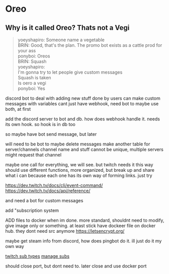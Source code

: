 # Oreo

## Why is it called Oreo? Thats not a Vegi
> yoeyshapiro: Someone name a vegetable<br>
> BRIN: Good, that's the plan. The promo bot exists as a cattle prod for your ass<br>
> ponyboi: Oreos<br>
> BRIN: Squash<br>
> yoeyshapiro:<br>
>     I'm gonna try to let people give custom messages<br>
>     Squash is taken<br>
>     Is oero a vegi<br>
> ponyboi: Yes<br>

discord bot to deal with adding new stuff
done by users
can make custom messages with variables
cant just have webhook, need bot to
maybe use both, at first

add the discord server to bot and db. how does webhook handle it.
needs its own hook. so hook is in db too

so maybe have bot send message, but later

will need to be bot to maybe delete messages
make another table for server/channels
channel name and stuff cannot be unique, multiple servers might request that channel

maybe one call for everything, we will see. but twitch needs it this way
should use different functions, more organized, but break up and share what i can
because each one has its own way of forming links. just try

https://dev.twitch.tv/docs/cli/event-command/
https://dev.twitch.tv/docs/api/reference/

and need a bot for custom messages

add "subscription system

ADD files to docker when im done. more standard, shouldnt need to modify, give image only or something. at least stick
have dockeer file on docker hub. they dont need src anymore
https://letsencrypt.org/

maybe get steam info from discord, how does pingbot do it.
ill just do it my own way

[twitch sub types](https://dev.twitch.tv/docs/eventsub/eventsub-subscription-types/#subscription-types)
[manage subs](https://dev.twitch.tv/docs/eventsub/manage-subscriptions/)

should close port, but dont need to. later close and use docker port
